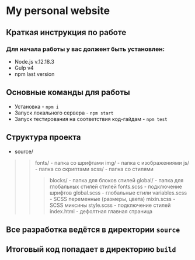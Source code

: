 # My personal website
## Краткая инструкция по работе
### Для начала работы у вас должент быть установлен:
* Node.js v.12.18.3
* Gulp v4
* npm last version
## Основные команды для работы
* Установка - `npm i`
* Запуск локального сервера - `npm start`
* Запуск тестирования на соответствия код-гайдам - `npm test`
## Структура проекта
* source/
>>  fonts/                     - папка со шрифтами
>>  img/                       - папка с изображениями
>>  js/                        - папка со скриптами
>>  scss/                      - папка со стилями
>>>    blocks/                  - папка для блоков стилей
>>>    global/                  - папка для глобальных стилей стилей
>>>      fonts.scss             - подключение шрифтов
>>>      global.scss            - глобальные стили
>>>      variables.scss         - SCSS переменные (размеры, цвета)
>>>      mixin.scss             - SCSS миксины
>>>    style.scss               - подключение стилей
>>  index.html                 - дефолтная главная страница

## Все разработка ведётся в директории `source`
## Итоговый код попадает в директорию `build`
